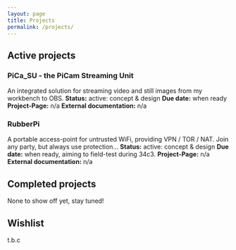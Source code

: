 ```yaml
---
layout: page
title: Projects
permalink: /projects/
---
```


## Active projects
### PiCa_SU - the PiCam Streaming Unit
An integrated solution for streaming video and still images from my workbench to OBS.
**Status:** active: concept & design
**Due date:** when ready
**Project-Page:** n/a
**External documentation:** n/a

### RubberPi
A portable access-point for untrusted WiFi, providing VPN / TOR / NAT. Join any party, but always use protection...
**Status:** active: concept & design
**Due date:** when ready, aiming to field-test during 34c3.
**Project-Page:** n/a
**External documentation:** n/a

## Completed projects

None to show off yet, stay tuned!

## Wishlist

t.b.c